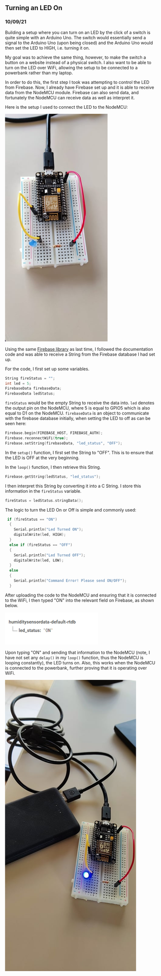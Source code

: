 ## Turning an LED On
### 10/09/21

Building a setup where you can turn on an LED by the click of a switch is quite simple with an Arduino Uno. The switch would essentially send a signal to the Arduino Uno (upon being closed) and the Arduino Uno would then set the LED to HIGH, i.e. turning it on. 

My goal was to achieve the same thing, however, to make the switch a button on a website instead of a physical switch. I also want to be able to turn on the LED over WiFi, allowing the setup to be connected to a powerbank rather than my laptop. 

In order to do this, the first step I took was attempting to control the LED from Firebase. Now, I already have Firebase set up and it is able to receive data from the NodeMCU module. Firebase can also send data, and fortunately the NodeMCU can receive data as well as interpret it. 

Here is the setup I used to connect the LED to the NodeMCU:

![LED Setup](https://github.com/iamastic/CrowBox2.0/blob/main/Journal/Images/LED%20Connected%20to%20NodeMCU.jpg)

Using the same [Firebase library](https://github.com/mobizt/Firebase-ESP8266) as last time, I followed the documentation code and was able to receive a String from the Firebase database I had set up. 

For the code, I first set up some variables. 
```C
String fireStatus = "";                                                   
int led = 5;  
FirebaseData firebaseData;
FirebaseData ledStatus;
```
```fireStatus``` would be the empty String to receive the data into. ```led``` denotes the output pin on the NodeMCU, where 5 is equal to GPIO5 which is also equal to D1 on the NodeMCU. ```firebaseData``` is an object to communicate with the firebase database initially, when setting the LED to off as can be seen here:
```C
Firebase.begin(FIREBASE_HOST, FIREBASE_AUTH);                  
Firebase.reconnectWiFi(true);                                                               
Firebase.setString(firebaseData, "led_status", "OFF");  
```
In the ```setup()``` function, I first set the String to "OFF". This is to ensure that the LED is OFF at the very beginning. 

In the ```loop()``` function, I then retrieve this String.
```C
Firebase.getString(ledStatus, "led_status");                                  
```

I then interpret this String by converting it into a C String. I store this information in the ```fireStatus``` variable. 
```C
fireStatus = ledStatus.stringData();
```

The logic to turn the LED On or Off is simple and commonly used:
```C
 if (fireStatus == "ON") 
  {                                                          
    Serial.println("Led Turned ON");                                                        
    digitalWrite(led, HIGH);                                                        
  } 
  else if (fireStatus == "OFF") 
  {                                                  
    Serial.println("Led Turned OFF");
    digitalWrite(led, LOW);                                                       
  }
  else 
  {
    Serial.println("Command Error! Please send ON/OFF");
  }
```

After uploading the code to the NodeMCU and ensuring that it is connected to the WiFi, I then typed "ON" into the relevant field on Firebase, as shown below. 

![Firebase Field](https://github.com/iamastic/CrowBox2.0/blob/main/Journal/Images/LED%20Firebase%20ON.PNG)

Upon typing "ON" and sending that information to the NodeMCU (note, I have not set any ```delay()``` in my ```loop()``` function, thus the NodeMCU is looping constantly), the LED turns on. Also, this works when the NodeMCU is connected to the powerbank, further proving that it is operating over WiFi.

![LED is On](https://github.com/iamastic/CrowBox2.0/blob/main/Journal/Images/LED%20turned%20on%20Firebase.jpg)
